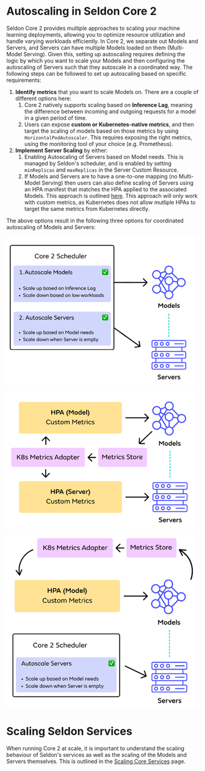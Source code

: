 ---
---

# Autoscaling in Seldon Core 2

Seldon Core 2 provides multiple approaches to scaling your machine learning deployments, allowing you to optimize resource utilization and handle varying workloads efficiently. In Core 2, we separate out Models and Servers, and Servers can have multiple Models loaded on them (Multi-Model Serving). Given this, setting up autoscaling requires defining the logic by which you want to scale your Models and then configuring the autoscaling of Servers such that they autoscale in a coordinated way. The following steps can be followed to set up autoscaling based on specific requirements:

1. **Identify metrics** that you want to scale Models on. There are a couple of different options here:
    1. Core 2 natively supports scaling based on **Inference Lag**, meaning the difference between incoming and outgoing requests for a model in a given period of time.
    2. Users can expose **custom or Kubernetes-native metrics**, and then target the scaling of models based on those metrics by using `HorizontalPodAutoscaler`. This requires exposing the right metrics, using the monitoring tool of your choice (e.g. Prometheus).
2. **Implement Server Scaling** by either:
    1. Enabling Autoscaling of Servers based on Model needs. This is managed by Seldon's scheduler, and is enabled by setting `minReplicas` and `maxReplicas` in the Server Custom Resource.
    2. If Models and Servers are to have a one-to-one mapping (no Multi-Model Serving) then users can also define scaling of Servers using an HPA manifest that matches the HPA applied to the associated Models. This approach is outlined [here](./hpa-rps-autoscaling.md). This approach will only work with custom metrics, as Kubernetes does not allow mutliple HPAs to target the same metrics from Kubernetes directly.

The above options result in the following three options for coordinated autoscaling of Models and Servers:

![Seldon Core Autoscaling](core-model-server-autoscaling.png) ![HPA Autoscaling for Single-Model Serving](model-server-hpa-scaling.png) ![HPA Autoscaling for Models, Servers Autoscaled by Seldon Core](model-hpa-server-autscaled.png)


# Scaling Seldon Services

When running Core 2 at scale, it is important to understand the scaling behaviour of Seldon's services as well as the scaling of the Models and Servers themselves. This is outlined in the [Scaling Core Services](scaling-core-services.md) page.


